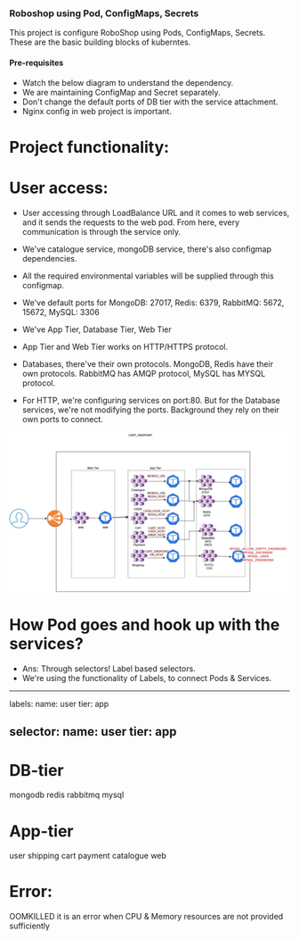 ### Roboshop using Pod, ConfigMaps, Secrets

This project is configure RoboShop using Pods, ConfigMaps, Secrets. These are the basic building blocks of kuberntes.

#### Pre-requisites
* Watch the below diagram to understand the dependency.
* We are maintaining ConfigMap and Secret separately.
* Don't change the default ports of DB tier with the service attachment.
* Nginx config in web project is important.

# Project functionality:
# User access: 
* User accessing through LoadBalance URL and it comes to web services, and it sends the requests to the web pod. From here, every communication is through the service only.

* We've catalogue service, mongoDB service, there's also configmap dependencies. 
* All the required environmental variables will be supplied through this configmap. 

* We've default ports for MongoDB: 27017, Redis: 6379, RabbitMQ: 5672, 15672, MySQL: 3306

* We've App Tier, Database Tier, Web Tier
*  App Tier and Web Tier works on HTTP/HTTPS protocol. 
* Databases, there've their own protocols. MongoDB, Redis have their own protocols.  RabbitMQ has AMQP protocol, MySQL has MYSQL protocol. 

* For HTTP, we're configuring services on port:80. But for the Database services, we're not modifying the ports. Background they rely on their own ports to connect. 

![alt text](roboshop-k8.jpg)




# How Pod goes and hook up with the services?
* Ans: Through selectors! Label based selectors.
* We're using the functionality of Labels, to connect Pods & Services.
----------
  labels:
    name: user
    tier: app


  selector:
    name: user
    tier: app
-----------        



# DB-tier
mongodb
redis
rabbitmq
mysql

# App-tier
user
shipping
cart
payment
catalogue
web



# Error:
OOMKILLED
it is an error when CPU & Memory resources are not provided sufficiently